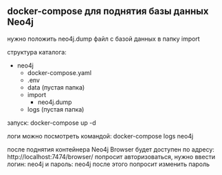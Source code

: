<h2>docker-compose для поднятия базы данных Neo4j</h2>

нужно положить neo4j.dump файл с базой данных в папку import

структура каталога:

- neo4j
    - docker-compose.yaml
    - .env
    - data (пустая папка)
    - import
        - neo4j.dump
    - logs (пустая папка)

запуск:
docker-compose up -d

логи можно посмотреть командой:
docker-compose logs neo4j

после поднятия контейнера Neo4j Browser будет доступен по адресу: http://localhost:7474/browser/
попросит авторизоваться, нужно ввести логин: neo4j и пароль: neo4j
после этого попросит изменить пароль